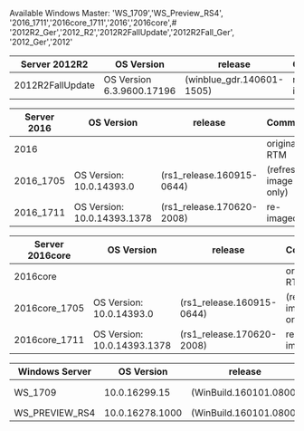Available Windows Master:
    'WS_1709','WS_Preview_RS4',
    '2016_1711','2016core_1711','2016','2016core',#
    '2012R2_Ger','2012_R2','2012R2FallUpdate','2012R2Fall_Ger',
    '2012_Ger','2012'


| Server 2012R2 | OS Version |release | Comment |
|---------------|----------------------------|----------------------------|---------------------|
|2012R2FallUpdate|OS Version 6.3.9600.17196 |(winblue_gdr.140601-1505)|re-imaged|


| Server 2016 | OS Version |release | Comment |
|---------------|----------------------------|----------------------------|---------------------|
|2016|||original RTM|
|2016_1705|OS Version: 10.0.14393.0|(rs1_release.160915-0644)|(refresh image only)|
|2016_1711|OS Version: 10.0.14393.1378|(rs1_release.170620-2008)|re-imaged|


|Server 2016core | OS Version|release |Comment|
|---------------|----------------------------|----------------------------|---------------------|
|2016core|||original RTM|
|2016core_1705|OS Version: 10.0.14393.0|(rs1_release.160915-0644)|(refresh image only)|
|2016core_1711|OS Version: 10.0.14393.1378|(rs1_release.170620-2008)|re-imaged|


Windows Server|OS Version|release |Comment|
|---------------|----------------------------|----------------------------|---------------------|
WS_1709| 10.0.16299.15 |(WinBuild.160101.0800)|private build|
WS_PREVIEW_RS4|10.0.16278.1000 | (WinBuild.160101.0800)|